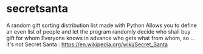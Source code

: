 # secretsanta
A random gift sorting distribution list made with Python
Allows you to define an even list of people and let the program randomly decide who shall buy gift for whom
Everyone knows in advance who gets what from whom, so ... it's not Secret Santa : https://en.wikipedia.org/wiki/Secret_Santa

